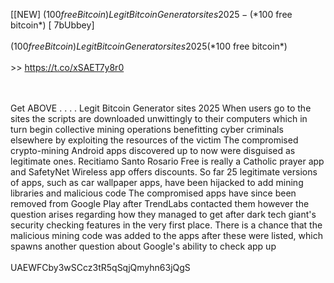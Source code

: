 [[NEW] ($100 free Bitcoin) Legit Bitcoin Generator sites 2025 - (*$100 free bitcoin*) [ 7bUbbey]
<br>
<br>($100 free Bitcoin) Legit Bitcoin Generator sites 2025 (*$100 free bitcoin*)
<br>
<br> >> https://t.co/xSAET7y8r0

<br>
<br>Get  ABOVE . . . . Legit Bitcoin Generator sites 2025 When users go to the sites the scripts are downloaded unwittingly to their computers which in turn begin collective mining operations benefitting cyber criminals elsewhere by exploiting the resources of the victim The compromised crypto-mining Android apps discovered up to now were disguised as legitimate ones.  Recitiamo Santo Rosario Free is really a Catholic prayer app and SafetyNet Wireless app offers discounts.  So far 25 legitimate versions of apps, such as car wallpaper apps, have been hijacked to add mining libraries and malicious code The compromised apps have since been removed from Google Play after TrendLabs contacted them however the question arises regarding how they managed to get after dark tech giant's security checking features in the very first place.  There is a chance that the malicious mining code was added to the apps after these were listed, which spawns another question about Google's ability to check app up
<br>
<br>UAEWFCby3wSCcz3tR5qSqjQmyhn63jQgS
<br>
